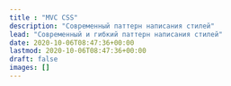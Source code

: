 ```yaml
---
title : "MVC CSS"
description: "Современный паттерн написания стилей"
lead: "Современный и гибкий паттерн написания стилей"
date: 2020-10-06T08:47:36+00:00
lastmod: 2020-10-06T08:47:36+00:00
draft: false
images: []
---
```


